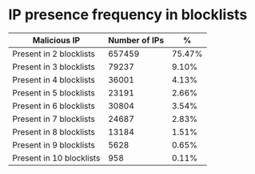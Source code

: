 # IP presence frequency in blocklists
| Malicious IP | Number of IPs | % |
|----|----|----|
| Present in 2 blocklists | 657459 | 75.47% |
| Present in 3 blocklists | 79237 | 9.10% |
| Present in 4 blocklists | 36001 | 4.13% |
| Present in 5 blocklists | 23191 | 2.66% |
| Present in 6 blocklists | 30804 | 3.54% |
| Present in 7 blocklists | 24687 | 2.83% |
| Present in 8 blocklists | 13184 | 1.51% |
| Present in 9 blocklists | 5628 | 0.65% |
| Present in 10 blocklists | 958 | 0.11% |
